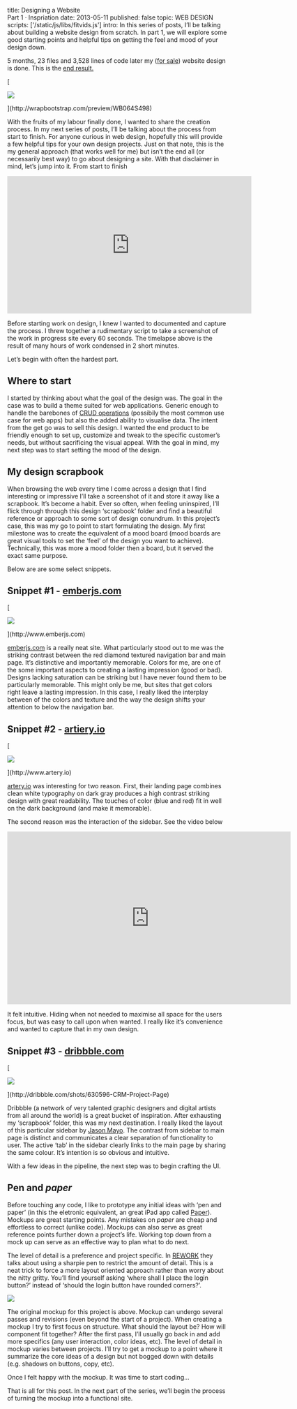 title: Designing a Website <br> Part 1 · Inspriation
date: 2013-05-11
published: false
topic: WEB DESIGN
scripts: ['/static/js/libs/fitvids.js']
intro: In this series of posts, I’ll be talking about building a website design from scratch. In part 1, we will explore some good starting points and helpful tips on getting the feel and mood of your design down.


5 months, 23 files and 3,528 lines of code later my ([for sale][1]) website design is done. This is the [end result.][2]

[<div class="fit-img">
    <img src="/static/img/media/admino-screenshot.png">
</div>](http://wrapbootstrap.com/preview/WB064S498)

With the fruits of my labour finally done, I wanted to share the creation process.
In my next series of posts, I’ll be talking about the process from start to finish.
For anyone curious in web design, hopefully this will provide a few helpful tips for your own design projects.  Just on that note, this is the my general approach (that works well for me) but isn’t the end all (or necessarily best way) to go about designing a site. With that disclaimer in mind, let’s jump into it.
From start to finish

<div class="fit-vid">
    <iframe width="560" height="315" src="http://www.youtube.com/embed/-A3tfevse6A" frameborder="0" allowfullscreen></iframe>
</div>

Before starting work on design, I knew I wanted to documented and capture the process. I threw together a rudimentary script to take a screenshot of the work in progress site every 60 seconds. The timelapse above is the result of many hours of work condensed in 2 short minutes.

Let’s begin with often the hardest part.

Where to start
--------------

I started by thinking about what the goal of the design was.  The goal in the case was to build a theme suited for web applications. Generic enough to handle the barebones of [CRUD operations][3] (possibily the most common use case for web apps) but also the added ability to visualise data. The intent from the get go was to sell this design. I wanted the end product to be friendly enough to set up, customize and tweak to the specific customer’s needs, but without sacrificing the visual appeal. With the goal in mind, my next step was to start setting the mood of the design.

My design scrapbook
-------------------

When browsing the web  every time I come across a design that I find interesting or impressive I’ll take a screenshot of it and store it away like a scrapbook. It’s become a habit.   Ever so often, when feeling uninspired, I’ll flick through through this design  ‘scrapbook’  folder and find a beautiful reference or approach to some sort of design conundrum. In this project’s case, this was my go to point to start formulating the design. My first milestone was to create the equivalent of a mood board (mood boards are great visual tools to set the ‘feel’ of the design you want to achieve). Technically, this was more a mood folder then a board, but it served the exact same purpose.

Below are are some select snippets.


Snippet #1 - [emberjs.com](www.emberjs.com)
------------------------

[<div class="fit-img">
    <img src="/static/img/media/ember-screenshot.png"/>
</div>](http://www.emberjs.com)

[emberjs.com](http://www.emberjs.com) is a really neat site. What particularly stood out to me was the striking contrast between the red diamond textured navigation bar and main page. It’s distinctive and importantly memorable. Colors for me, are one of the some important aspects to creating a lasting impression (good or bad). Designs lacking saturation can be striking but I have never found them to be particularly memorable. This might only be me, but sites that get colors right leave a lasting impression. In this case, I really liked the interplay between of the colors and texture and the way the design shifts your attention to below the navigation bar.


Snippet #2 - [artiery.io](http://artiery.io)
-------------------------------------------

[<div class="fit-img">
    <img src="/static/img/media/artiery-screenshot-2.png">
</div>](http://www.artery.io)

[artery.io](http://www.artery.io) was interesting for two reason. First, their landing page combines clean white typography on dark gray produces a high contrast striking design with great readability.  The touches of color (blue and red) fit in well on the dark background (and make it memorable).

The second reason was the interaction of the sidebar. See the video below

<div class="fit-vid">
    <iframe class="fit-vid" src="http://www.screenr.com/embed/rF37" width="650" height="396" frameborder="0"></iframe>
</div>

It felt intuitive. Hiding when not needed to maximise all space for the users focus, but was easy to call upon when wanted. I really like it’s convenience and wanted to capture that in my own design.

Snippet #3 - [dribbble.com](http://dribbble.com)
------------------------------------------------

[<div class="fit-img">
    <img src="http://dribbble.s3.amazonaws.com/users/5577/screenshots/630596/crm_project_small.png"/>
</div>](http://dribbble.com/shots/630596-CRM-Project-Page)

Dribbble (a network of very talented graphic designers and digital artists from all around the world) is a great bucket of inspiration. After exhausting my ‘scrapbook’ folder, this was my next destination. I really liked the layout of this particular sidebar by [Jason Mayo](http://dribbble.com/madebymayo). The contrast from sidebar to main page is distinct and communicates a clear separation of functionality to user. The active ‘tab’ in the sidebar clearly links to the main page by sharing the same colour. It’s intention is so obvious and intuitive.

With a few ideas in the pipeline, the next step was to begin crafting the UI.

Pen and *paper*
-------------

Before touching any code, I like to prototype any initial ideas with ‘pen and paper’ (in this the eletronic equivalent, an great iPad app called [Paper](http://www.fiftythree.com/paper)). Mockups are great starting points. Any mistakes on *paper* are cheap and effortless to correct (unlike code). Mockups can also serve as great reference points further down a project’s life. Working top down from a mock up can serve as an effective way to plan what to do next.

The level of detail is a preference and project specific. In [REWORK](http://www.amazon.co.uk/gp/product/0091929784/ref=as_li_qf_sp_asin_tl?ie=UTF8&camp=1634&creative=6738&creativeASIN=0091929784&linkCode=as2&tag=baby04c1-21) they talks about using a sharpie pen to restrict the amount of detail. This is a neat trick to force a more layout oriented approach rather than worry about the nitty gritty. You’ll find yourself asking  ‘where shall I place the login button?’ instead of ‘should the login button have rounded corners?’.

<div class="fit-img">
    <img src="/static/img/media/admino-mockup.png"/>
</div>

The original mockup for this project is above. Mockup can undergo several passes and revisions (even beyond the start of a project). When creating a mockup I try to first focus on structure.  What should the layout be? How will component fit together?
After the first pass, I’ll usually go back in and add more specifics (any user interaction, color ideas, etc).
The level of detail in mockup varies between projects. I’ll try to get a mockup to a point where it summarize the core ideas of a design but not bogged down with details (e.g. shadows on buttons, copy, etc).

Once I felt happy with the mockup. It was time to start coding...

That is all for this post. In the next part of the series, we’ll begin the process of turning the mockup into a functional site.

[1]: https://wrapbootstrap.com/theme/admino-fixed-width-admin-template-WB064S498?ref=cameron
[2]: http://wrapbootstrap.com/preview/WB064S498
[3]: http://en.wikipedia.org/wiki/Create,_read,_update_and_delete
